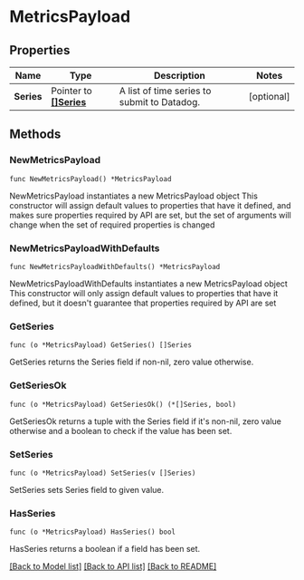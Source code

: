 # MetricsPayload

## Properties

Name | Type | Description | Notes
------------ | ------------- | ------------- | -------------
**Series** | Pointer to [**[]Series**](Series.md) | A list of time series to submit to Datadog. | [optional] 

## Methods

### NewMetricsPayload

`func NewMetricsPayload() *MetricsPayload`

NewMetricsPayload instantiates a new MetricsPayload object
This constructor will assign default values to properties that have it defined,
and makes sure properties required by API are set, but the set of arguments
will change when the set of required properties is changed

### NewMetricsPayloadWithDefaults

`func NewMetricsPayloadWithDefaults() *MetricsPayload`

NewMetricsPayloadWithDefaults instantiates a new MetricsPayload object
This constructor will only assign default values to properties that have it defined,
but it doesn't guarantee that properties required by API are set

### GetSeries

`func (o *MetricsPayload) GetSeries() []Series`

GetSeries returns the Series field if non-nil, zero value otherwise.

### GetSeriesOk

`func (o *MetricsPayload) GetSeriesOk() (*[]Series, bool)`

GetSeriesOk returns a tuple with the Series field if it's non-nil, zero value otherwise
and a boolean to check if the value has been set.

### SetSeries

`func (o *MetricsPayload) SetSeries(v []Series)`

SetSeries sets Series field to given value.

### HasSeries

`func (o *MetricsPayload) HasSeries() bool`

HasSeries returns a boolean if a field has been set.


[[Back to Model list]](../README.md#documentation-for-models) [[Back to API list]](../README.md#documentation-for-api-endpoints) [[Back to README]](../README.md)


